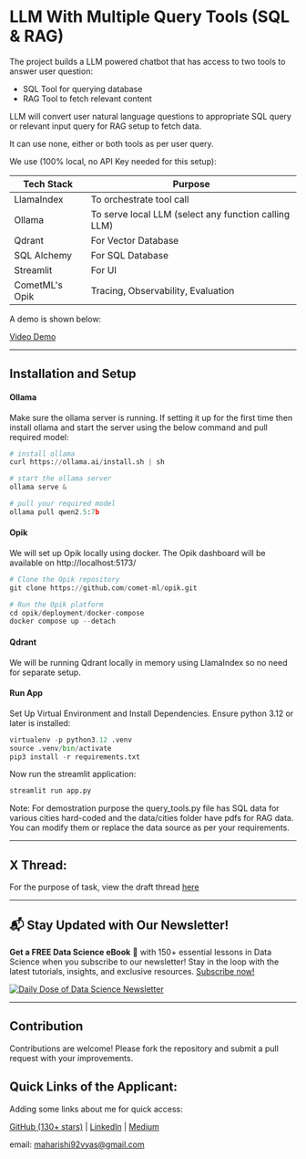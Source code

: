 # LLM With Multiple Query Tools (SQL & RAG)

The project builds a LLM powered chatbot that has access to two tools to answer user question:
- SQL Tool for querying database
- RAG Tool to fetch relevant content

LLM will convert user natural language questions to appropriate SQL query or relevant input query for RAG setup to fetch data.

It can use none, either or both tools as per user query.

We use (100% local, no API Key needed for this setup):

|Tech Stack                        |Purpose                                              |
|----------------------------------|-----------------------------------------------------|
|LlamaIndex                        |To orchestrate tool call                             |      
|Ollama                            |To serve local LLM (select any function calling LLM) |
|Qdrant                            |For Vector Database                                  |
|SQL Alchemy                       |For SQL Database                                     |
|Streamlit                         |For UI                                               |                
|CometML's Opik                    |Tracing, Observability, Evaluation                   |


A demo is shown below:

[Video Demo](https://drive.google.com/file/d/1Hr39QHG5ZyT0NKHvpTqaen7MpSdbzb05/view?usp=sharing)

---

## Installation and Setup

#### Ollama

Make sure the ollama server is running. If setting it up for the first time then install ollama and start the server using the below command and pull required model:

```python
# install ollama
curl https://ollama.ai/install.sh | sh

# start the ollama server
ollama serve &

# pull your required model
ollama pull qwen2.5:7b
```

#### Opik

We will set up Opik locally using docker. The Opik dashboard will be available on http://localhost:5173/

```python
# Clone the Opik repository
git clone https://github.com/comet-ml/opik.git

# Run the Opik platform
cd opik/deployment/docker-compose
docker compose up --detach
```

#### Qdrant

We will be running Qdrant locally in memory using LlamaIndex so no need for separate setup.

#### Run App

Set Up Virtual Environment and Install Dependencies. Ensure python 3.12 or later is installed:

```python
virtualenv -p python3.12 .venv 
source .venv/bin/activate
pip3 install -r requirements.txt
```
Now run the streamlit application:
```python
streamlit run app.py
```

Note: For demostration purpose the query_tools.py file has SQL data for various cities hard-coded and the data/cities folder have pdfs for RAG data. You can modify them or replace the data source as per your requirements.

---

## X Thread:

For the purpose of task, view the draft thread [here](https://typefully.com/t/FDKeDHO)

---

## 📬 Stay Updated with Our Newsletter!
**Get a FREE Data Science eBook** 📖 with 150+ essential lessons in Data Science when you subscribe to our newsletter! Stay in the loop with the latest tutorials, insights, and exclusive resources. [Subscribe now!](https://join.dailydoseofds.com)

[![Daily Dose of Data Science Newsletter](https://github.com/patchy631/ai-engineering/blob/main/resources/join_ddods.png)](https://join.dailydoseofds.com)

---

## Contribution
Contributions are welcome! Please fork the repository and submit a pull request with your improvements.


## Quick Links of the Applicant:
Adding some links about me for quick access:

[GitHub (130+ stars)](https://github.com/m92vyas) | [LinkedIn](https://www.linkedin.com/in/maharishi-vyas) | [Medium](https://medium.com/@maharishi92vyas)

email: maharishi92vyas@gmail.com
